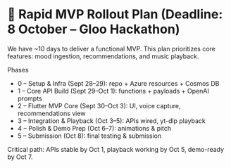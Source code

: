 # 📅 Rapid MVP Rollout Plan (Deadline: 8 October – Gloo Hackathon)

We have ~10 days to deliver a functional MVP. This plan prioritizes core features: mood ingestion, recommendations, and music playback.

Phases
- 0 – Setup & Infra (Sept 28–29): repo + Azure resources + Cosmos DB
- 1 – Core API Build (Sept 29–Oct 1): functions + payloads + OpenAI prompts
- 2 – Flutter MVP Core (Sept 30–Oct 3): UI, voice capture, recommendations view
- 3 – Integration & Playback (Oct 3–5): APIs wired, yt-dlp playback
- 4 – Polish & Demo Prep (Oct 6–7): animations & pitch
- 5 – Submission (Oct 8): final testing & submission

Critical path: APIs stable by Oct 1, playback working by Oct 5, demo-ready by Oct 7.
